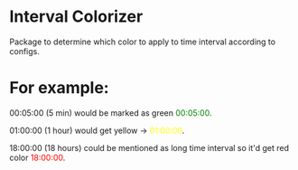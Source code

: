# Interval Colorizer
Package to determine which color to apply to time interval according to configs.

# For example:
00:05:00 (5 min) would be marked as green <span style="color: green;">00:05:00</span>.

01:00:00 (1 hour) would get yellow -> <span style="color: yellow;">01:00:00</span>.

18:00:00 (18 hours) could be mentioned as long time interval so it'd get red color <span style="color: red;">18:00:00</span>.
